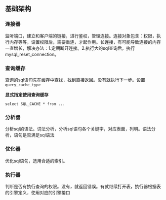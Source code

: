 ## 基础架构
### 连接器

监听端口，建立和客户端的链接，进行鉴权，管理连接。连接对象包含：权限，执行内存等等，设置权限后，需要重连，才起作用。长连接，有可能导致连接的内存一直增长，解决办法：1.定期断开连接。2.执行大的sql查询后，执行mysql_reset_connection。

### 查询缓存
查询的sql语句先在缓存中查找，找到直接返回。没有就执行下一步。设置 `query_cache_type`

**显式指定使用查询缓存**

    select SQL_CACHE * from ...

### 分析器

分析sql的语法。词法分析，分析sql语句各个关键字，对应表面，列明。语法分析，语句是否满足sql语法

### 优化器
优化sql语句，选用合适的索引。

### 执行器

判断是否有执行查询的权限。没有，就返回错误。有就继续打开表，执行器根据表的引擎定义，使用对应的引擎接口